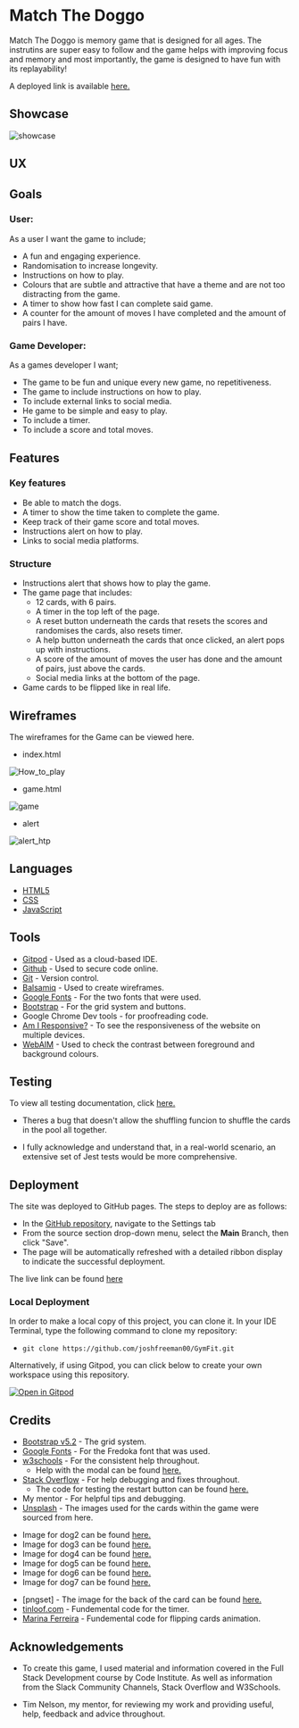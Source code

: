 # Match The Doggo

Match The Doggo is memory game that is designed for all ages. The instrutins are super easy to follow and the game helps with improving focus and memory and most importantly, the game is designed to have fun with its replayability!

A deployed link is available [here.](https://joshfreeman00.github.io/MatchTheDoggo/)

## Showcase

![showcase](link)

## UX

## Goals

### User:

As a user I want the game to include;

* A fun and engaging experience.
* Randomisation to increase longevity.
* Instructions on how to play.
* Colours that are subtle and attractive that have a theme and are not too distracting from the game.
* A timer to show how fast I can complete said game.
* A counter for the amount of moves I have completed and the amount of pairs I have.

### Game Developer:

As a games developer I want;

* The game to be fun and unique every new game, no repetitiveness.
* The game to include instructions on how to play.
* To include external links to social media.
* He game to be simple and easy to play.
* To include a timer.
* To include a score and total moves.

## Features

### Key features

* Be able to match the dogs.
* A timer to show the time taken to complete the game.
* Keep track of their game score and total moves.
* Instructions alert on how to play.
* Links to social media platforms.

### Structure

* Instructions alert that shows how to play the game.
* The game page that includes:
  - 12 cards, with 6 pairs.
  - A timer in the top left of the page.
  - A reset button underneath the cards that resets the scores and randomises the cards, also resets timer.
  - A help button underneath the cards that once clicked, an alert pops up with instructions.
  - A score of the amount of moves the user has done and the amount of pairs, just above the cards.
  - Social media links at the bottom of the page.
* Game cards to be flipped like in real life.

## Wireframes

The wireframes for the Game can be viewed here.

* index.html

![How_to_play](docs/wireframes/landing-page.png)

* game.html

![game](docs/wireframes/game-page.png)

* alert

![alert_htp](docs/wireframes/alert.png)

## Languages

* [HTML5](https://en.wikipedia.org/wiki/HTML5)
* [CSS](https://en.wikipedia.org/wiki/CSS)
* [JavaScript](https://en.wikipedia.org/wiki/JavaScript)

## Tools

* [Gitpod](https://www.gitpod.io/) - Used as a cloud-based IDE.
* [Github](https://github.com/) - Used to secure code online.
* [Git](https://git-scm.com/) - Version control.
* [Balsamiq](https://balsamiq.com/) - Used to create wireframes.
* [Google Fonts](https://fonts.google.com/) - For the two fonts that were used.
* [Bootstrap](https://getbootstrap.com/docs/5.2/getting-started/introduction/) - For the grid system and buttons.
* Google Chrome Dev tools - for proofreading code.
* [Am I Responsive?](https://ui.dev/amiresponsive) - To see the responsiveness of the website on multiple devices.
* [WebAIM](https://webaim.org/resources/contrastchecker/#:~:text=WCAG%202.0%20level%20AA%20requires,such%20as%20form%20input%20borders) - Used to check the contrast between foreground and background colours.

## Testing

To view all testing documentation, click [here.](TESTING.md)

* Theres a bug that doesn't allow the shuffling funcion to shuffle the cards in the pool all together.
- I fully acknowledge and understand that, in a real-world scenario, an extensive set of Jest tests would be more comprehensive.

## Deployment

The site was deployed to GitHub pages. The steps to deploy are as follows: 
  - In the [GitHub repository](https://joshfreeman00.github.io/MatchTheDoggo/), navigate to the Settings tab 
  - From the source section drop-down menu, select the **Main** Branch, then click "Save".
  - The page will be automatically refreshed with a detailed ribbon display to indicate the successful deployment.

The live link can be found [here](https://joshfreeman00.github.io/MatchTheDoggo/)

### Local Deployment

In order to make a local copy of this project, you can clone it. In your IDE Terminal, type the following command to clone my repository:

- `git clone https://github.com/joshfreeman00/GymFit.git`

Alternatively, if using Gitpod, you can click below to create your own workspace using this repository.

[![Open in Gitpod](https://gitpod.io/button/open-in-gitpod.svg)](https://joshfreeman00.github.io/MatchTheDoggo/)

## Credits

* [Bootstrap v5.2](https://getbootstrap.com/docs/5.2/getting-started/introduction/) - The grid system.
* [Google Fonts](https://fonts.google.com/) - For the Fredoka font that was used.
* [w3schools](https://www.w3schools.com/default.asp) - For the consistent help throughout.
  - Help with the modal can be found [here.](https://www.w3schools.com/howto/howto_css_modals.asp)
* [Stack Overflow](https://stackoverflow.com/) - For help debugging and fixes throughout.
  - The code for testing the restart button can be found [here.](https://stackoverflow.com/questions/55712640/jest-testing-window-location-reload)
* My mentor - For helpful tips and debugging.
* [Unsplash](https://unsplash.com/) - The images used for the cards within the game were sourced from here.
 - Image for dog2 can be found [here.](https://unsplash.com/photos/JNm1dAElVtE)
 - Image for dog3 can be found [here.](https://unsplash.com/photos/5Vr_RVPfbMI)
 - Image for dog4 can be found [here.](https://unsplash.com/photos/Qb7D1xw28Co)
 - Image for dog5 can be found [here.](https://unsplash.com/photos/k1LNP6dnyAE)
 - Image for dog6 can be found [here.](https://unsplash.com/photos/Mv9hjnEUHR4)
 - Image for dog7 can be found [here.](https://unsplash.com/photos/brFsZ7qszSY)
* [pngset] - The image for the back of the card can be found [here.](https://pngset.com/download-free-png-kooct)
* [tinloof.com](https://tinloof.com/blog/how-to-build-a-stopwatch-with-html-css-js-react-part-2) - Fundemental code for the timer.
* [Marina Ferreira](https://marina-ferreira.github.io/tutorials/js/memory-game/) - Fundemental code for flipping cards animation.


## Acknowledgements

* To create this game, I used material and information covered in the Full Stack Development course by Code Institute. As well as information from the Slack Community Channels, Stack Overflow and W3Schools.

* Tim Nelson, my mentor, for reviewing my work and providing useful, help, feedback and advice throughout.